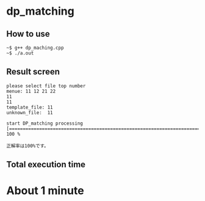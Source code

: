 # dp_matching

## How to use
```
~$ g++ dp_maching.cpp
~$ ./a.out
```

## Result screen
```
please select file top number
menue: 11 12 21 22
11
11
template_file: 11
unknown_file:  11

start DP_matching processing
[====================================================================================================>] 100 %

正解率は100%です。
```
## Total execution time
#  About 1 minute 